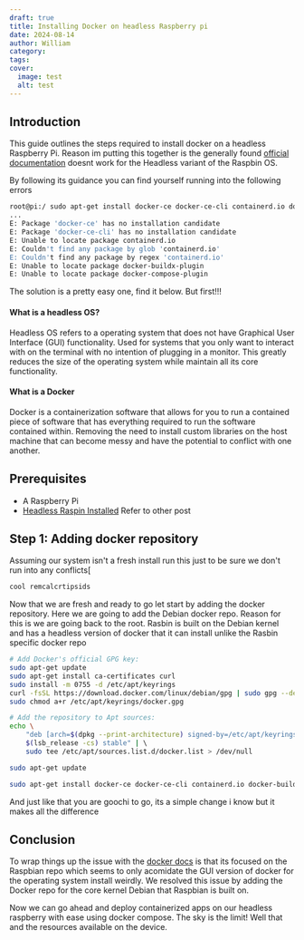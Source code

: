 ```yaml
---
draft: true
title: Installing Docker on headless Raspberry pi
date: 2024-08-14
author: William
category: 
tags: 
cover:
  image: test
  alt: test
---
```

## Introduction 

This guide outlines the steps required to install docker on a headless Raspberry Pi. Reason im putting this together is the generally found [official documentation](https://docs.docker.com/engine/install/raspberry-pi-os/#install-using-the-repository) doesnt work for the Headless variant of the Raspbin OS. 

By following its guidance you can find yourself running into the following errors
```bash
root@pi:/ sudo apt-get install docker-ce docker-ce-cli containerd.io docker-buildx-
...
E: Package 'docker-ce' has no installation candidate
E: Package 'docker-ce-cli' has no installation candidate
E: Unable to locate package containerd.io
E: Couldn't find any package by glob 'containerd.io'
E: Couldn't find any package by regex 'containerd.io'
E: Unable to locate package docker-buildx-plugin
E: Unable to locate package docker-compose-plugin
```

The solution is a pretty easy one, find it below. But first!!!

#### What is a headless OS?

Headless OS refers to a operating system that does not have Graphical User Interface (GUI) functionality. Used for systems that you only want to interact with on the terminal with no intention of plugging in a monitor. This greatly reduces the size of the operating system while maintain all its core functionality.

#### What is a Docker

Docker is a containerization software that allows for you to run a contained piece of software that has everything required to run the software contained within. Removing the need to install custom libraries on the host machine that can become messy and have the potential to conflict with one another. 

## Prerequisites 

- A Raspberry Pi
- [Headless Raspin Installed]() Refer to other post

## Step 1: Adding docker repository

Assuming our system isn't a fresh install run this just to be sure we don't run into any conflicts[
```bash
cool remcalcrtipsids
```


Now that we are fresh and ready to go let start by adding the docker repository. Here we are going to add the Debian docker repo. Reason for this is we are going back to the root. Rasbin is built on the Debian kernel and has a headless version of docker that it can install unlike the Rasbin specific docker repo
```bash
# Add Docker's official GPG key:
sudo apt-get update
sudo apt-get install ca-certificates curl
sudo install -m 0755 -d /etc/apt/keyrings
curl -fsSL https://download.docker.com/linux/debian/gpg | sudo gpg --dearmor -o /etc/apt/keyrings/docker.gpg
sudo chmod a+r /etc/apt/keyrings/docker.gpg

# Add the repository to Apt sources:
echo \
	"deb [arch=$(dpkg --print-architecture) signed-by=/etc/apt/keyrings/docker.gpg] https://download.docker.com/linux/debian \
	$(lsb_release -cs) stable" | \ 
	sudo tee /etc/apt/sources.list.d/docker.list > /dev/null

sudo apt-get update

sudo apt-get install docker-ce docker-ce-cli containerd.io docker-buildx-plugin docker-compose-plugin
```


And just like that you are goochi to go, its a simple change i know but it makes all the difference

## Conclusion

To wrap things up the issue with the [docker docs](https://docs.docker.com/engine/install/raspberry-pi-os/#install-using-the-repository) is that its focused on the Raspbian repo which seems to only acomidate the GUI version of docker for the operating system install weirdly. 
We resolved this issue by adding the Docker repo for the core kernel Debian that Raspbian is built on. 

Now we can go ahead and deploy containerized apps on our headless raspberry with ease using docker compose. The sky is the limit! Well that and the resources available on the device.

